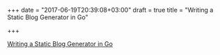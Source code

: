 +++
date = "2017-06-19T20:39:08+03:00"
draft = true
title = "Writing a Static Blog Generator in Go"

+++

<p><a href="https://zupzup.org/static-blog-generator-go">Writing a Static Blog Generator in Go</a></p>